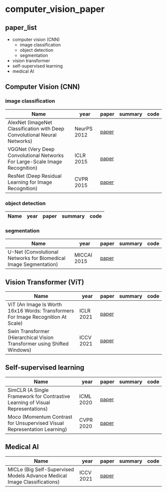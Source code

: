 # computer_vision_paper

## paper_list
- computer vision (CNN)
  - image classification
  - object detection
  - segmentation
- vision transformer
- self-supervised learning
- medical AI



## Computer Vision (CNN)

### image classification
|Name|year|paper|summary|code|
|---|---|---|---|---|
|AlexNet (ImageNet Classification with Deep Convolutional Neural Networks)|NeurPS 2012|[paper](https://papers.nips.cc/paper/2012/file/c399862d3b9d6b76c8436e924a68c45b-Paper.pdf)||
|VGGNet (Very Deep Convolutional Networks For Large-Scale Image Recognition)|ICLR 2015|[paper](https://arxiv.org/pdf/1409.1556.pdf)||
|ResNet (Deep Residual Learning for Image Recognition)|CVPR 2015|[paper](https://arxiv.org/pdf/1512.03385.pdf)||

### object detection
|Name|year|paper|summary|code|
|---|---|---|---|---|

### segmentation
|Name|year|paper|summary|code|
|---|---|---|---|---|
|U-Net (Convolutional Networks for Biomedical Image Segmentation)|MICCAI 2015|[paper](https://arxiv.org/pdf/1505.04597.pdf)||



## Vision Transformer (ViT)
|Name|year|paper|summary|code|
|---|---|---|---|---|
|ViT (An Image Is Worth 16x16 Words: Transformers For Image Recognition At Scale)|ICLR 2021|[paper](https://arxiv.org/pdf/2010.11929.pdf)||
|Swin Transformer (Hierarchical Vision Transformer using Shifted Windows)|ICCV 2021|[paper](https://arxiv.org/pdf/2103.14030.pdf)||



## Self-supervised learning
|Name|year|paper|summary|code|
|---|---|---|---|---|
|SimCLR (A Single Framework for Contrastive Learning of Visual Representations)|ICML 2020|[paper](https://arxiv.org/pdf/2002.05709.pdf)||
|Moco (Momentum Contrast for Unsupervised Visual Representation Learning)|CVPR 2020|[paper](https://arxiv.org/pdf/1911.05722.pdf)||



## Medical AI
|Name|year|paper|summary|code|
|---|---|---|---|---|
|MICLe (Big Self-Supervised Models Advance Medical Image Classifications)|ICCV 2021|[paper](https://arxiv.org/pdf/2101.05224.pdf)||



